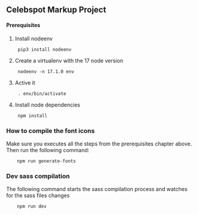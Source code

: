 ## Celebspot Markup Project ##


#### Prerequisites ####

1. Install nodeenv

        pip3 install nodeenv


2. Create a virtualenv with the 17 node version

        nodeenv -n 17.1.0 env

3. Active it 

        . env/bin/activate

4. Install node dependencies

        npm install


### How to compile the font icons ###

Make sure you executes all the steps from the prerequisites chapter above. Then run the following command:

        npm run generate-fonts


### Dev sass compilation ###

The following command starts the sass compilation process and watches for the sass files changes

        npm run dev
